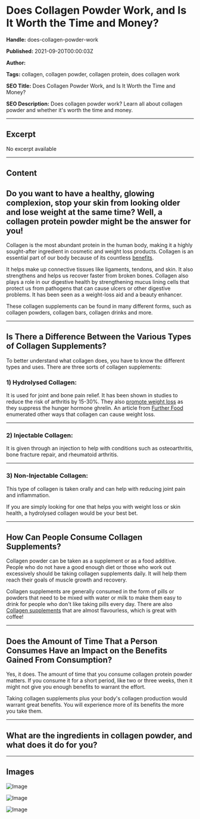# Does Collagen Powder Work, and Is It Worth the Time and Money?

**Handle:** does-collagen-powder-work

**Published:** 2021-09-20T00:00:03Z

**Author:**  

**Tags:** collagen, collagen powder, collagen protein, does collagen work

**SEO Title:** Does Collagen Powder Work, and Is It Worth the Time and Money?

**SEO Description:** Does collagen powder work? Learn all about collagen powder and whether it's worth the time and money. 

---

## Excerpt

No excerpt available

---

## Content

## Do you want to have a healthy, glowing complexion, stop your skin from looking older and lose weight at the same time? Well, a collagen protein powder might be the answer for you!

Collagen is the most abundant protein in the human body, making it a highly sought-after ingredient in cosmetic and weight loss products. Collagen is an essential part of our body because of its countless [benefits](https://www.vpa.com.au/blogs/featured-articles/five-benefits-of-prebiotic-collagen-protein-to-the-body?_pos=4&_sid=92ecfe8ab&_ss=r).

It helps make up connective tissues like ligaments, tendons, and skin. It also strengthens and helps us recover faster from broken bones. Collagen also plays a role in our digestive health by strengthening mucus lining cells that protect us from pathogens that can cause ulcers or other digestive problems. It has been seen as a weight-loss aid and a beauty enhancer.

These collagen supplements can be found in many different forms, such as collagen powders, collagen bars, collagen drinks and more.

---

## Is There a Difference Between the Various Types of Collagen Supplements?

To better understand what collagen does, you have to know the different types and uses. There are three sorts of collagen supplements:

### 1) Hydrolysed Collagen:

It is used for joint and bone pain relief. It has been shown in studies to reduce the risk of arthritis by 15-30%. They also [promote weight loss](https://www.ncbi.nlm.nih.gov/pmc/articles/PMC7539343/) as they suppress the hunger hormone ghrelin. An article from [Further Food](https://www.furtherfood.com/collagen-for-weight-loss/) enumerated other ways that collagen can cause weight loss.

---

### 2) Injectable Collagen:

It is given through an injection to help with conditions such as osteoarthritis, bone fracture repair, and rheumatoid arthritis.

---

### 3) Non-Injectable Collagen:

This type of collagen is taken orally and can help with reducing joint pain and inflammation.

If you are simply looking for one that helps you with weight loss or skin health, a hydrolysed collagen would be your best bet.

---

## How Can People Consume Collagen Supplements?

Collagen powder can be taken as a supplement or as a food additive. People who do not have a good enough diet or those who work out excessively should be taking collagen supplements daily. It will help them reach their goals of muscle growth and recovery.

Collagen supplements are generally consumed in the form of pills or powders that need to be mixed with water or milk to make them easy to drink for people who don't like taking pills every day. There are also [Collagen supplements](https://www.vpa.com.au/products/collagen-pro) that are almost flavourless, which is great with coffee!

---

## Does the Amount of Time That a Person Consumes Have an Impact on the Benefits Gained From Consumption?

Yes, it does. The amount of time that you consume collagen protein powder matters. If you consume it for a short period, like two or three weeks, then it might not give you enough benefits to warrant the effort.

Taking collagen supplements plus your body's collagen production would warrant great benefits. You will experience more of its benefits the more you take them.

---

## What are the ingredients in collagen powder, and what does it do for you?

---

## Images

![Image](undefined)

![Image](undefined)

![Image](undefined)


